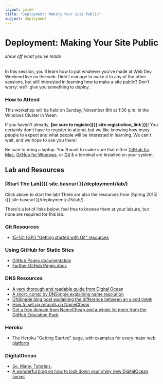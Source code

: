 ```yaml
---
layout: guide
title: "Deployment: Making Your Site Public"
subject: deployment
---
```


# Deployment: Making Your Site Public

###### show off what you've made


In this session, you'll learn how to put whatever you've made at Web Dev Weekend
live on the web. Didn't manage to make it to any of the other sessions, but
still interested in learning how to make a site public? Don't worry: we'll give
you something to deploy.


### How to Attend

This workshop will be held on Sunday, November 8th at 1:30 p.m. in the Windows
Cluster in Wean.

If you haven't already, __[be sure to register]({{ site.registration_link }})__!
You certainly don't have to register to attend, but we like knowing how many
people to expect and what people will be interested in learning. We can't wait,
and we hope to see you there!

Be sure to bring a laptop. You'll want to make sure that either [GitHub for
Mac][gh-mac], [GitHub for Windows][gh-win], or [Git][git] & a terminal are
installed on your system.

[gh-mac]: https://mac.github.com/
[gh-win]: https://windows.github.com/
[git]: http://git-scm.com/downloads

## Lab and Resources

### [Start The Lab]({{ site.baseurl }}/deployment/lab/)

Click above to start the lab! There are also the resources from [Spring
2015]({{ site.baseurl }}/deployment/s15/lab/).

There's a lot of links below, feel free to browse them at your leisure, but none
are required for this lab.

### Git Resources

- [15-131 (GPI) "Getting started with Git" resources](https://www.cs.cmu.edu/~15131/f15/topics/git/)

### Using GitHub for Static Sites

- [GitHub Pages documentation](https://pages.github.com/)
- [Further GitHub Pages docs](://help.github.com/articles/tips-for-configuring-an-a-record-with-your-dns-provider/)

### DNS Resources

- [A very thorough and readable guide from Digital Ocean](https://www.digitalocean.com/community/tutorials/an-introduction-to-dns-terminology-components-and-concepts)
- [A short, comic by DNSimple explaining name resolution](https://howdns.works/)
- [DNSimple blog post explaining the difference between an `A` and `CNAME`](https://support.dnsimple.com/articles/differences-a-cname-records/)
- [How to set up records on NameCheap](https://www.namecheap.com/support/knowledgebase/article.aspx/319/78/how-can-i-setup-an-a-address-record-for-my-domain)
- [Get a free domain from NameCheap and a _whole_ lot more from the GitHub Education Pack](https://education.github.com/pack)

### Heroku

- [The Heroku "Getting Started" page, with examples for every major web platform](https://devcenter.heroku.com/start)

### DigitalOcean

- [So. Many. Tutorials.](https://www.digitalocean.com/community/tutorials)
- [A wonderful blog on how to lock down your shiny new DigitalOcean server](http://plusbryan.com/my-first-6-minutes-on-a-server-or-essential-security-for-linux-servers)
